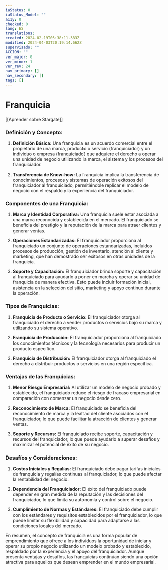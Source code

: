 ```yaml
---
iaStatus: 0
iaStatus_Model: ""
a11y: 0
checked: 0
lang: ES
translations: 
created: 2024-02-19T05:38:11.383Z
modified: 2024-04-03T20:19:14.662Z
supervisado: ""
ACCION: ""
ver_major: 0
ver_minor: 1
ver_rev: 24
nav_primary: []
nav_secondary: []
tags: []
---
```

# Franquicia

[[Aprender sobre Stargate]]

### Definición y Concepto:

1. **Definición Básica:** Una franquicia es un acuerdo comercial entre el propietario de una marca, producto o servicio (franquiciador) y un individuo o empresa (franquiciado) que adquiere el derecho a operar una unidad de negocio utilizando la marca, el sistema y los procesos del franquiciador.

2. **Transferencia de Know-how:** La franquicia implica la transferencia de conocimientos, procesos y sistemas de operación exitosos del franquiciador al franquiciado, permitiéndole replicar el modelo de negocio con el respaldo y la experiencia del franquiciador.

### Componentes de una Franquicia:

1. **Marca y Identidad Corporativa:** Una franquicia suele estar asociada a una marca reconocida y establecida en el mercado. El franquiciado se beneficia del prestigio y la reputación de la marca para atraer clientes y generar ventas.

2. **Operaciones Estandarizadas:** El franquiciador proporciona al franquiciado un conjunto de operaciones estandarizadas, incluidos procesos de producción, gestión de inventario, atención al cliente y marketing, que han demostrado ser exitosos en otras unidades de la franquicia.

3. **Soporte y Capacitación:** El franquiciador brinda soporte y capacitación al franquiciado para ayudarlo a poner en marcha y operar su unidad de franquicia de manera efectiva. Esto puede incluir formación inicial, asistencia en la selección del sitio, marketing y apoyo continuo durante la operación.

### Tipos de Franquicias:

1. **Franquicia de Producto o Servicio:** El franquiciador otorga al franquiciado el derecho a vender productos o servicios bajo su marca y utilizando su sistema operativo.

2. **Franquicia de Producción:** El franquiciador proporciona al franquiciado los conocimientos técnicos y la tecnología necesarios para producir un producto específico.

3. **Franquicia de Distribución:** El franquiciador otorga al franquiciado el derecho a distribuir productos o servicios en una región específica.

### Ventajas de las Franquicias:

1. **Menor Riesgo Empresarial:** Al utilizar un modelo de negocio probado y establecido, el franquiciado reduce el riesgo de fracaso empresarial en comparación con comenzar un negocio desde cero.

2. **Reconocimiento de Marca:** El franquiciado se beneficia del reconocimiento de marca y la lealtad del cliente asociados con el franquiciador, lo que puede facilitar la atracción de clientes y generar ventas.

3. **Soporte y Recursos:** El franquiciado recibe soporte, capacitación y recursos del franquiciador, lo que puede ayudarlo a superar desafíos y maximizar el potencial de éxito de su negocio.

### Desafíos y Consideraciones:

1. **Costos Iniciales y Regalías:** El franquiciado debe pagar tarifas iniciales de franquicia y regalías continuas al franquiciador, lo que puede afectar la rentabilidad del negocio.

2. **Dependencia del Franquiciador:** El éxito del franquiciado puede depender en gran medida de la reputación y las decisiones del franquiciador, lo que limita su autonomía y control sobre el negocio.

3. **Cumplimiento de Normas y Estándares:** El franquiciado debe cumplir con los estándares y requisitos establecidos por el franquiciador, lo que puede limitar su flexibilidad y capacidad para adaptarse a las condiciones locales del mercado.

En resumen, el concepto de franquicia es una forma popular de emprendimiento que ofrece a los individuos la oportunidad de iniciar y operar su propio negocio utilizando un modelo probado y establecido, respaldado por la experiencia y el apoyo del franquiciador. Aunque presenta ventajas y desafíos, las franquicias continúan siendo una opción atractiva para aquellos que desean emprender en el mundo empresarial.